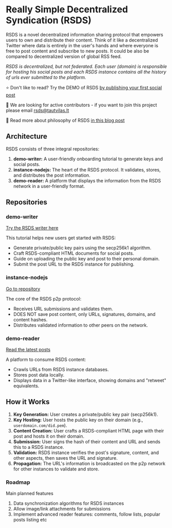 # Really Simple Decentralized Syndication (RSDS)

RSDS is a novel decentralized information sharing protocol that empowers users to own and distribute their content. Think of it like a decentralized Twitter where data is entirely in the user's hands and where everyone is free to post content and subscribe to new posts. It could be also be compared to decentralized version of global RSS feed.

<em>RSDS is decentralized, but not federated. Each user (domain) is responsible for hosting his social posts and each RSDS instance contains all the history of urls ever submitted to the platform.</em>

⭐ Don't like to read? Try the DEMO of RSDS [by publishing your first social post](https://writer.did-1.com/)

📧 We are looking for active contributors - if you want to join this project please email rsds@tautvilas.lt

🧠 Read more about philosophy of RSDS [in this blog post](https://tautvilas.medium.com/it-is-time-to-create-a-decentralized-public-social-network-128b6c11fd24)

## Architecture

RSDS consists of three integral repositories:

1. **demo-writer:** A user-friendly onboarding tutorial to generate keys and social posts.
2. **instance-nodejs:** The heart of the RSDS protocol. It validates, stores, and distributes the post information.
3. **demo-reader:** A platform that displays the information from the RSDS network in a user-friendly format.

## Repositories

### demo-writer

[Try the RSDS writer here](https://writer.did-1.com/)

This tutorial helps new users get started with RSDS:

- Generate private/public key pairs using the secp256k1 algorithm.
- Craft RSDS-compliant HTML documents for social posts.
- Guide on uploading the public key and post to their personal domain.
- Submit the post URL to the RSDS instance for publishing.

### instance-nodejs

[Go to repository](https://github.com/did-1/did-instance-nodejs)

The core of the RSDS p2p protocol:

- Receives URL submissions and validates them.
- DOES NOT save post content, only URLs, signatures, domains, and content hashes.
- Distributes validated information to other peers on the network.

### demo-reader

[Read the latest posts](https://reader.did-1.com/)

A platform to consume RSDS content:

- Crawls URLs from RSDS instance databases.
- Stores post data locally.
- Displays data in a Twitter-like interface, showing domains and "retweet" equivalents.

## How it Works

1. **Key Generation:** User creates a private/public key pair (secp256k1).
2. **Key Hosting:** User hosts the public key on their domain (e.g., `userdomain.com/did.pem`).
3. **Content Creation:** User crafts a RSDS-compliant HTML page with their post and hosts it on their domain.
4. **Submission:** User signs the hash of their content and URL and sends this to a RSDS instance.
5. **Validation:** RSDS instance verifies the post's signature, content, and other aspects, then saves the URL and signature.
6. **Propagation:** The URL's information is broadcasted on the p2p network for other instances to validate and store.

### Roadmap

Main planned features

1. Data synchronization algorithms for RSDS instances
2. Allow image/link attachments for submissions
3. Implement advanced reader features: comments, follow lists, popular posts listing etc

